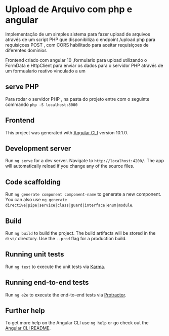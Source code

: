 # Upload de Arquivo com php e angular

Implementação de um simples sistema para fazer upload de arquivos através de um  script PHP que disponibiliza o endpoint /upload.php para requisiçoes POST , com CORS habilitado para aceitar requisiçoes de diferentes domínios

Frontend criado com angular 10 ,formulario para  upload utilizando o FormData e HttpClient para enviar os dados para o servidor PHP  através de um formualario reativo vinculado a um <form>

## serve PHP
Para rodar o servidor PHP , na pasta do projeto entre com o seguinte commando 
`php -S localhost:8000`

## Frontend

This project was generated with [Angular CLI](https://github.com/angular/angular-cli) version 10.1.0.

## Development server

Run `ng serve` for a dev server. Navigate to `http://localhost:4200/`. The app will automatically reload if you change any of the source files.

## Code scaffolding

Run `ng generate component component-name` to generate a new component. You can also use `ng generate directive|pipe|service|class|guard|interface|enum|module`.

## Build

Run `ng build` to build the project. The build artifacts will be stored in the `dist/` directory. Use the `--prod` flag for a production build.

## Running unit tests

Run `ng test` to execute the unit tests via [Karma](https://karma-runner.github.io).

## Running end-to-end tests

Run `ng e2e` to execute the end-to-end tests via [Protractor](http://www.protractortest.org/).

## Further help

To get more help on the Angular CLI use `ng help` or go check out the [Angular CLI README](https://github.com/angular/angular-cli/blob/master/README.md).

